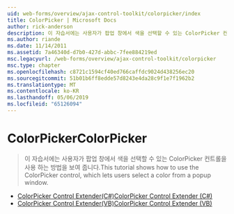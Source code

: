 ```yaml
---
uid: web-forms/overview/ajax-control-toolkit/colorpicker/index
title: ColorPicker | Microsoft Docs
author: rick-anderson
description: 이 자습서에는 사용자가 팝업 창에서 색을 선택할 수 있는 ColorPicker 컨트롤을 사용 하는 방법을 보여 줍니다.
ms.author: riande
ms.date: 11/14/2011
ms.assetid: 7a46340d-d7b0-427d-abbc-7fee884219ed
msc.legacyurl: /web-forms/overview/ajax-control-toolkit/colorpicker
msc.type: chapter
ms.openlocfilehash: c8721c1594cf40ed766caffdc9024d438256ec20
ms.sourcegitcommit: 51b01b6ff8edde57d8243e4da28c9f1e7f1962b2
ms.translationtype: MT
ms.contentlocale: ko-KR
ms.lasthandoff: 05/06/2019
ms.locfileid: "65126094"
---
```

# <a name="colorpicker"></a><span data-ttu-id="a88e4-103">ColorPicker</span><span class="sxs-lookup"><span data-stu-id="a88e4-103">ColorPicker</span></span>

> <span data-ttu-id="a88e4-104">이 자습서에는 사용자가 팝업 창에서 색을 선택할 수 있는 ColorPicker 컨트롤을 사용 하는 방법을 보여 줍니다.</span><span class="sxs-lookup"><span data-stu-id="a88e4-104">This tutorial shows how to use the ColorPicker control, which lets users select a color from a popup window.</span></span>

- [<span data-ttu-id="a88e4-105">ColorPicker Control Extender(C#)</span><span class="sxs-lookup"><span data-stu-id="a88e4-105">ColorPicker Control Extender (C#)</span></span>](using-the-colorpicker-control-extender-cs.md)
- [<span data-ttu-id="a88e4-106">ColorPicker Control Extender(VB)</span><span class="sxs-lookup"><span data-stu-id="a88e4-106">ColorPicker Control Extender (VB)</span></span>](using-the-colorpicker-control-extender-vb.md)
